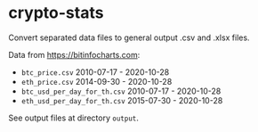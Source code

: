 # crypto-stats

Convert separated data files to general output .csv and .xlsx files.

Data from https://bitinfocharts.com:

- `btc_price.csv` 2010-07-17 - 2020-10-28
- `eth_price.csv` 2014-09-30 - 2020-10-28
- `btc_usd_per_day_for_th.csv` 2010-07-17 - 2020-10-28
- `eth_usd_per_day_for_th.csv` 2015-07-30 - 2020-10-28

See output files at directory `output`. 
